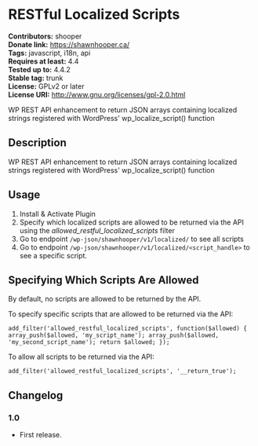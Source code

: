 # RESTful Localized Scripts #
**Contributors:** shooper  
**Donate link:** https://shawnhooper.ca/  
**Tags:** javascript, i18n, api  
**Requires at least:** 4.4  
**Tested up to:** 4.4.2  
**Stable tag:** trunk  
**License:** GPLv2 or later  
**License URI:** http://www.gnu.org/licenses/gpl-2.0.html  

WP REST API enhancement to return JSON arrays containing localized strings registered with WordPress' wp_localize_script() function

## Description ##

WP REST API enhancement to return JSON arrays containing localized strings registered with WordPress' wp_localize_script() function

## Usage ##

1. Install & Activate Plugin
1. Specify which localized scripts are allowed to be returned via the API using the *allowed_restful_localized_scripts* filter
1. Go to endpoint `/wp-json/shawnhooper/v1/localized/` to see all scripts
1. Go to endpoint `/wp-json/shawnhooper/v1/localized/<script_handle>` to see a specific script.

## Specifying Which Scripts Are Allowed ##

By default, no scripts are allowed to be returned by the API.

To specify specific scripts that are allowed to be returned via the API:

`add_filter('allowed_restful_localized_scripts', function($allowed) {
	array_push($allowed, 'my_script_name');
	array_push($allowed, 'my_second_script_name');
	return $allowed;
});`

To allow all scripts to be returned via the API:

`add_filter('allowed_restful_localized_scripts', '__return_true');`

## Changelog ##

### 1.0 ###
* First release.
